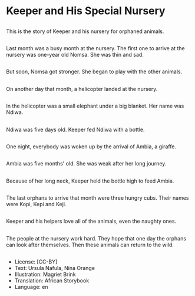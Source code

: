 # Keeper and His Special Nursery

##
This is the story of Keeper and his nursery for orphaned animals.

##
Last month was a busy month at the nursery. The first one to arrive at the nursery was one-year old Nomsa. She was thin and sad.

##
But soon, Nomsa got stronger. She began to play with the other animals.

##
On another day that month, a helicopter landed at the nursery.

##
In the helicopter was a small elephant under a big blanket. Her name was Ndiwa.

##
Ndiwa was five days old. Keeper fed Ndiwa with a bottle.

##
One night, everybody was woken up by the arrival of Ambia, a giraffe.

##
Ambia was five months' old. She was weak after her long journey.

##
Because of her long neck, Keeper held the bottle high to feed Ambia.

##
The last orphans to arrive that month were three hungry cubs. Their names were Kopi, Kepi and Keji.

##
Keeper and his helpers love all of the animals, even the naughty ones.

##
The people at the nursery work hard. They hope that one day the orphans can look after themselves. Then these animals can return to the wild.

##
* License: [CC-BY]
* Text: Ursula Nafula, Nina Orange
* Illustration: Magriet Brink
* Translation: African Storybook
* Language: en
